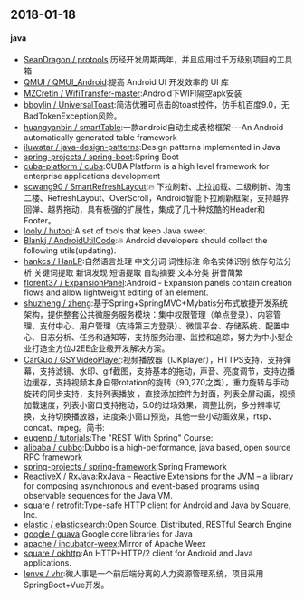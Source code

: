 ## 2018-01-18

#### java
* [SeanDragon / protools](https://github.com/SeanDragon/protools):历经开发周期两年，并且应用过千万级别项目的工具箱
* [QMUI / QMUI_Android](https://github.com/QMUI/QMUI_Android):提高 Android UI 开发效率的 UI 库
* [MZCretin / WifiTransfer-master](https://github.com/MZCretin/WifiTransfer-master):Android下WIFI隔空apk安装
* [bboylin / UniversalToast](https://github.com/bboylin/UniversalToast):简洁优雅可点击的toast控件，仿手机百度9.0，无BadTokenException风险。
* [huangyanbin / smartTable](https://github.com/huangyanbin/smartTable):一款android自动生成表格框架---An Android automatically generated table framework
* [iluwatar / java-design-patterns](https://github.com/iluwatar/java-design-patterns):Design patterns implemented in Java
* [spring-projects / spring-boot](https://github.com/spring-projects/spring-boot):Spring Boot
* [cuba-platform / cuba](https://github.com/cuba-platform/cuba):CUBA Platform is a high level framework for enterprise applications development
* [scwang90 / SmartRefreshLayout](https://github.com/scwang90/SmartRefreshLayout):🔥 下拉刷新、上拉加载、二级刷新、淘宝二楼、RefreshLayout、OverScroll，Android智能下拉刷新框架，支持越界回弹、越界拖动，具有极强的扩展性，集成了几十种炫酷的Header和 Footer。
* [looly / hutool](https://github.com/looly/hutool):A set of tools that keep Java sweet.
* [Blankj / AndroidUtilCode](https://github.com/Blankj/AndroidUtilCode):🔥 Android developers should collect the following utils(updating).
* [hankcs / HanLP](https://github.com/hankcs/HanLP):自然语言处理 中文分词 词性标注 命名实体识别 依存句法分析 关键词提取 新词发现 短语提取 自动摘要 文本分类 拼音简繁
* [florent37 / ExpansionPanel](https://github.com/florent37/ExpansionPanel):Android - Expansion panels contain creation flows and allow lightweight editing of an element.
* [shuzheng / zheng](https://github.com/shuzheng/zheng):基于Spring+SpringMVC+Mybatis分布式敏捷开发系统架构，提供整套公共微服务服务模块：集中权限管理（单点登录）、内容管理、支付中心、用户管理（支持第三方登录）、微信平台、存储系统、配置中心、日志分析、任务和通知等，支持服务治理、监控和追踪，努力为中小型企业打造全方位J2EE企业级开发解决方案。
* [CarGuo / GSYVideoPlayer](https://github.com/CarGuo/GSYVideoPlayer):视频播放器（IJKplayer），HTTPS支持，支持弹幕，支持滤镜、水印、gif截图，支持基本的拖动，声音、亮度调节，支持边播边缓存，支持视频本身自带rotation的旋转（90,270之类），重力旋转与手动旋转的同步支持，支持列表播放 ，直接添加控件为封面，列表全屏动画，视频加载速度，列表小窗口支持拖动，5.0的过场效果，调整比例，多分辨率切换，支持切换播放器，进度条小窗口预览，其他一些小动画效果，rtsp、concat、mpeg。简书:
* [eugenp / tutorials](https://github.com/eugenp/tutorials):The "REST With Spring" Course:
* [alibaba / dubbo](https://github.com/alibaba/dubbo):Dubbo is a high-performance, java based, open source RPC framework
* [spring-projects / spring-framework](https://github.com/spring-projects/spring-framework):Spring Framework
* [ReactiveX / RxJava](https://github.com/ReactiveX/RxJava):RxJava – Reactive Extensions for the JVM – a library for composing asynchronous and event-based programs using observable sequences for the Java VM.
* [square / retrofit](https://github.com/square/retrofit):Type-safe HTTP client for Android and Java by Square, Inc.
* [elastic / elasticsearch](https://github.com/elastic/elasticsearch):Open Source, Distributed, RESTful Search Engine
* [google / guava](https://github.com/google/guava):Google core libraries for Java
* [apache / incubator-weex](https://github.com/apache/incubator-weex):Mirror of Apache Weex
* [square / okhttp](https://github.com/square/okhttp):An HTTP+HTTP/2 client for Android and Java applications.
* [lenve / vhr](https://github.com/lenve/vhr):微人事是一个前后端分离的人力资源管理系统，项目采用SpringBoot+Vue开发。
